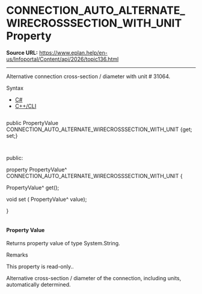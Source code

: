 # CONNECTION_AUTO_ALTERNATE_WIRECROSSSECTION_WITH_UNIT Property

**Source URL:** https://www.eplan.help/en-us/Infoportal/Content/api/2026/topic136.html

---

Alternative connection cross-section / diameter with unit # 31064.

Syntax

- [C#](#i-syntax-CS)
- [C++/CLI](#i-syntax-CPP2005)

```
```
public PropertyValue CONNECTION_AUTO_ALTERNATE_WIRECROSSSECTION_WITH_UNIT {get; set;}
```
```

```
```
public:

property PropertyValue^ CONNECTION_AUTO_ALTERNATE_WIRECROSSSECTION_WITH_UNIT {

   PropertyValue^ get();

   void set (    PropertyValue^ value);

}
```
```

#### Property Value

Returns property value of type System.String.

Remarks

This property is read-only..

Alternative cross-section / diameter of the connection, including units, automatically determined.
